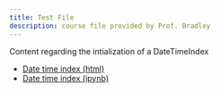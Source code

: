 ```yaml
---
title: Test File
description: course file provided by Prof. Bradley
---
```

Content regarding the intialization of a DateTimeIndex
- [Date time index (html)](Datetimeindex.html)
- [Date time index (ipynb)](Datetimeindex.ipynb)
